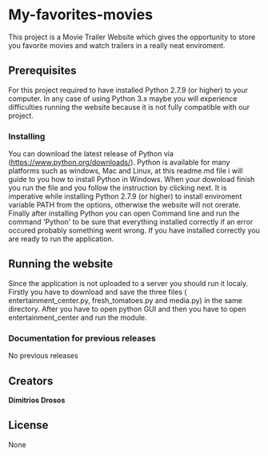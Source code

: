 # My-favorites-movies

This project is a Movie Trailer Website which gives the opportunity to store you favorite movies and watch trailers in a really neat enviroment.

## Prerequisites

For this project required to have installed Python 2.7.9 (or higher) to your computer. In any case of using Python 3.x maybe you will experience difficulties running the website because it is not fully compatible with our project.

### Installing 

You can download the latest release of Python via (https://www.python.org/downloads/). Python is available for many platforms such as windows, Mac and Linux, at this readme.md file i will guide to you how to install Python in Windows. When your download finish you run the file and you follow the instruction by clicking next. It is imperative while installing Python 2.7.9 (or higher) to install enviroment variable PATH from the options, otherwise the website will not orerate. Finally after installing Python you can open Command line and run the command 'Python' to be sure that everything installed correctly if an error occured probably something went wrong. If you have installed correctly you are ready to run the application.

## Running the website

Since the application is not uploaded to a server you should run it localy. Firstly you have to download and save the three files ( entertainment_center.py, fresh_tomatoes.py and media.py) in the same directory. After you have to open python GUI and then you have to open entertainment_center and  run the module.

### Documentation for previous releases

No previous releases

## Creators

**Dimitrios Drosos**

## License

None
